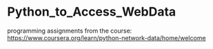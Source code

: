 # Python_to_Access_WebData
programming assignments from the course: https://www.coursera.org/learn/python-network-data/home/welcome
